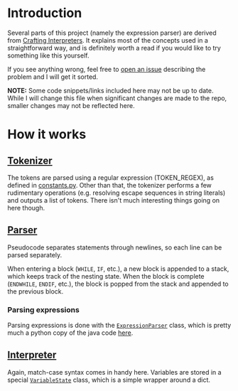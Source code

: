 # Introduction

Several parts of this project (namely the expression parser) are derived from [Crafting Interpreters](https://craftinginterpreters.com).
It explains most of the concepts used in a straightforward way, and is definitely worth a read if you would like to try something like this yourself.

If you see anything wrong, feel free to [open an issue](https://github.com/n0Oo0Oo0b/pseudo-interpreter/issues/new) describing the problem and I will get it sorted.

**NOTE:** Some code snippets/links included here may not be up to date. While I will change this file when significant changes are made to the repo, smaller changes may not be reflected here.


# How it works

## [Tokenizer](cambridgeScript/parser/tokens.py)

The tokens are parsed using a regular expression (TOKEN_REGEX), as defined in [constants.py](cambridgeScript/constants.py).
Other than that, the tokenizer performs a few rudimentary operations (e.g. resolving escape sequences in string literals) and outputs a list of tokens.
There isn't much interesting things going on here though.


## [Parser](cambridgeScript/interpreter/programs.py#L63)

Pseudocode separates statements through newlines, so each line can be parsed separately.

When entering a block (`WHILE`, `IF`, etc.), a new block is appended to a stack, which keeps track of the nesting state. When the block is complete (`ENDWHILE`, `ENDIF`, etc.), the block is popped from the 
stack and appended to the previous block.

### Parsing expressions

Parsing expressions is done with the [`ExpressionParser`](cambridgeScript/parser/parser.py) class, which is pretty much a python copy of the java code [here](https://craftinginterpreters.com/parsing-expressions.html).


## [Interpreter](cambridgeScript/programs.py#L26)

Again, match-case syntax comes in handy here. Variables are stored in a special [`VariableState`](cambridgeScript/interpreter/variables.py) class, which is a simple wrapper around a dict.
